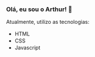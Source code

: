 ### Olá, eu sou o Arthur! 👋
Atualmente, utilizo as tecnologias:
- HTML <img width="16" height="16" src="https://cdn.jsdelivr.net/gh/devicons/devicon/icons/html5/html5-original.svg" />
- CSS <img width="16" height="16" src="https://cdn.jsdelivr.net/gh/devicons/devicon/icons/css3/css3-original.svg" /> 
- Javascript <img width="16" height="16" src="https://cdn.jsdelivr.net/gh/devicons/devicon/icons/javascript/javascript-original.svg" />
